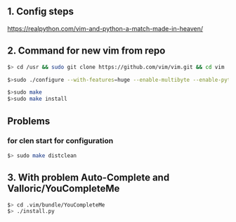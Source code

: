 ## 1. Config steps

https://realpython.com/vim-and-python-a-match-made-in-heaven/

## 2. Command for new vim from repo 

``` bash
$> cd /usr && sudo git clone https://github.com/vim/vim.git && cd vim

$>sudo ./configure --with-features=huge --enable-multibyte --enable-pythoninterp=yes --with-python-config-dir=/usr/lib/python2.7/config-x86_64-linux-gnu/ --enable-python3interp=yes --with-python3-config-dir=/usr/lib/python3.6/config-3.6m-x86_64-linux-gnu/ --enable-gui=gtk2 --enable-cscope --prefix=/usr/local

$>sudo make 
$>sudo make install
```
## Problems
### for clen start for configuration
``` bash
$> sudo make distclean
```

## 3. With problem Auto-Complete and Valloric/YouCompleteMe 

``` bash
$> cd .vim/bundle/YouCompleteMe
$> ./install.py
```
